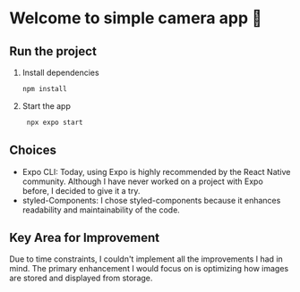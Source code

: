 # Welcome to simple camera app 👋


## Run the project

1. Install dependencies

   ```bash
   npm install
   ```

2. Start the app

   ```bash
    npx expo start
   ```

## Choices

* Expo CLI: Today, using Expo is highly recommended by the React Native community. Although I have never worked on a project with Expo before, I decided to give it a try.
* styled-Components: I chose styled-components because it enhances readability and maintainability of the code.

## Key Area for Improvement

Due to time constraints, I couldn't implement all the improvements I had in mind. The primary enhancement I would focus on is optimizing how images are stored and displayed from storage.

